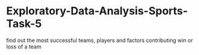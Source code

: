 # Exploratory-Data-Analysis-Sports-Task-5
find out the most successful teams, players and factors  contributing win or loss of a team
